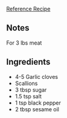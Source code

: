 [Reference Recipe](https://www.youtube.com/watch?v=oK6AzUyd8EE&t=499s)

## Notes
For 3 lbs meat 

## Ingredients
- 4-5 Garlic cloves
- Scallions
- 3 tbsp sugar 
- 1.5 tsp salt 
- 1 tsp black pepper 
- 2 tbsp sesame oil